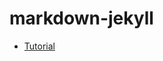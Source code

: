 # markdown-jekyll


- [Tutorial](https://www.youtube.com/watch?v=VDOyjwWPKs4&ab_channel=CameronMcKenzie)
